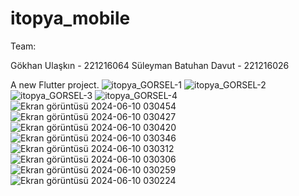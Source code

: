 # itopya_mobile

Team:

Gökhan Ulaşkın - 221216064
Süleyman Batuhan Davut - 221216026

A new Flutter project.
![itopya_GORSEL-1]()
![itopya_GORSEL-2]()
![itopya_GORSEL-3]()
![itopya_GORSEL-4]()
![Ekran görüntüsü 2024-06-10 030454](https://github.com/gokhanulaskin/itopya-mobile-app/assets/115592363/f1e077ad-ab82-42f7-9e1e-ce4eb560f7f0)
![Ekran görüntüsü 2024-06-10 030427](https://github.com/gokhanulaskin/itopya-mobile-app/assets/115592363/6e92a4a2-f6f3-4383-b67a-6936f7d55ccb)
![Ekran görüntüsü 2024-06-10 030420](https://github.com/gokhanulaskin/itopya-mobile-app/assets/115592363/f5d91f75-b6c4-45d2-9968-6611972dc08b)
![Ekran görüntüsü 2024-06-10 030346](https://github.com/gokhanulaskin/itopya-mobile-app/assets/115592363/05d56909-1fdb-4b3c-a56d-30e9151fce67)
![Ekran görüntüsü 2024-06-10 030312](https://github.com/gokhanulaskin/itopya-mobile-app/assets/115592363/2cca5db5-7e29-4283-8c11-271ab63c3a2c)
![Ekran görüntüsü 2024-06-10 030306](https://github.com/gokhanulaskin/itopya-mobile-app/assets/115592363/aa82fb92-c247-48cd-a308-17c49c531224)
![Ekran görüntüsü 2024-06-10 030259](https://github.com/gokhanulaskin/itopya-mobile-app/assets/115592363/2bacf567-cc51-4b3f-972e-62bbcfe2282e)
![Ekran görüntüsü 2024-06-10 030224](https://github.com/gokhanulaskin/itopya-mobile-app/assets/115592363/0034bc9f-c310-40c2-896b-bef71ebf071c)
